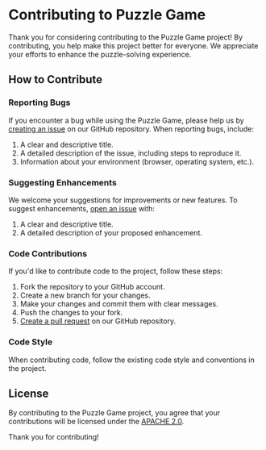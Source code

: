 # Contributing to Puzzle Game

Thank you for considering contributing to the Puzzle Game project! By contributing, you help make this project better for everyone. We appreciate your efforts to enhance the puzzle-solving experience.

## How to Contribute

### Reporting Bugs

If you encounter a bug while using the Puzzle Game, please help us by [creating an issue](https://peke.plab.fi/laufmess/ennakoi-puzzle/-/issues) on our GitHub repository. When reporting bugs, include:

1. A clear and descriptive title.
2. A detailed description of the issue, including steps to reproduce it.
3. Information about your environment (browser, operating system, etc.).

### Suggesting Enhancements

We welcome your suggestions for improvements or new features. To suggest enhancements, [open an issue](https://peke.plab.fi/laufmess/ennakoi-puzzle/-/issues) with:

1. A clear and descriptive title.
2. A detailed description of your proposed enhancement.

### Code Contributions

If you'd like to contribute code to the project, follow these steps:

1. Fork the repository to your GitHub account.
2. Create a new branch for your changes.
3. Make your changes and commit them with clear messages.
4. Push the changes to your fork.
5. [Create a pull request](https://peke.plab.fi/laufmess/ennakoi-puzzle.git) on our GitHub repository.

### Code Style

When contributing code, follow the existing code style and conventions in the project.

## License

By contributing to the Puzzle Game project, you agree that your contributions will be licensed under the [APACHE 2.0](LICENSE).

Thank you for contributing!

